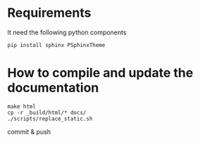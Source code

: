# Requirements

It need the following python components

`pip install sphinx PSphinxTheme`

# How to compile and update the documentation

```
make html
cp -r _build/html/* docs/
./scripts/replace_static.sh
```

commit & push
